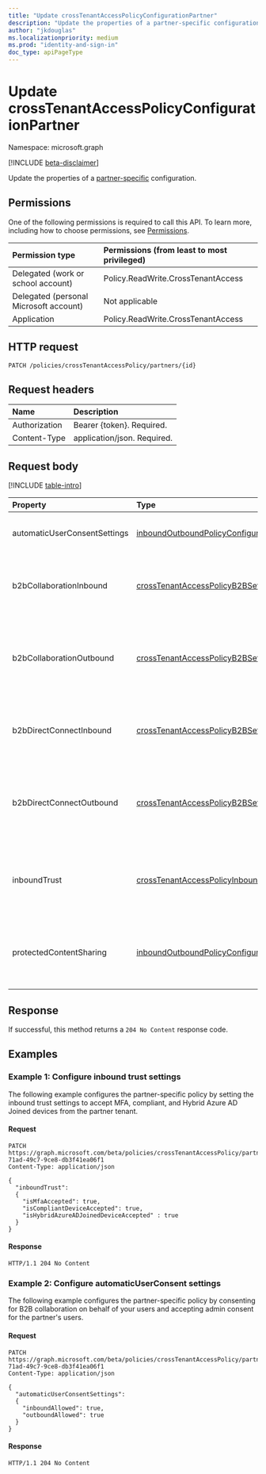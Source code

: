 ```yaml
---
title: "Update crossTenantAccessPolicyConfigurationPartner"
description: "Update the properties of a partner-specific configuration."
author: "jkdouglas"
ms.localizationpriority: medium
ms.prod: "identity-and-sign-in"
doc_type: apiPageType
---
```


# Update crossTenantAccessPolicyConfigurationPartner

Namespace: microsoft.graph

[!INCLUDE [beta-disclaimer](../../includes/beta-disclaimer.md)]

Update the properties of a [partner-specific](../resources/crosstenantaccesspolicyconfigurationpartner.md) configuration.

## Permissions

One of the following permissions is required to call this API. To learn more, including how to choose permissions, see [Permissions](/graph/permissions-reference).

|Permission type|Permissions (from least to most privileged)|
|:---|:---|
|Delegated (work or school account)|Policy.ReadWrite.CrossTenantAccess|
|Delegated (personal Microsoft account)|Not applicable|
|Application|Policy.ReadWrite.CrossTenantAccess|

## HTTP request

<!-- {
  "blockType": "ignored"
}
-->

``` http
PATCH /policies/crossTenantAccessPolicy/partners/{id}
```

## Request headers

|Name|Description|
|:---|:---|
|Authorization|Bearer {token}. Required.|
|Content-Type|application/json. Required.|

## Request body

[!INCLUDE [table-intro](../../includes/update-property-table-intro.md)]

|Property|Type|Description|
|:---|:---|:---|
| automaticUserConsentSettings | [inboundOutboundPolicyConfiguration](../resources/inboundoutboundpolicyconfiguration.md) | Determines the partner-specific configuration for automatic user consent settings. |
| b2bCollaborationInbound | [crossTenantAccessPolicyB2BSetting](../resources/crosstenantaccesspolicyb2bsetting.md) | Defines your partner-specific configuration for users from other organizations accessing your resources via Azure AD B2B collaboration. |
| b2bCollaborationOutbound | [crossTenantAccessPolicyB2BSetting](../resources/crosstenantaccesspolicyb2bsetting.md) | Defines your partner-specific configuration for users in your organization going outbound to access resources in another organization via Azure AD B2B collaboration. |
| b2bDirectConnectInbound | [crossTenantAccessPolicyB2BSetting](../resources/crosstenantaccesspolicyb2bsetting.md) | Defines your partner-specific configuration for users from other organizations accessing your resources via Azure AD B2B direct connect. |
| b2bDirectConnectOutbound | [crossTenantAccessPolicyB2BSetting](../resources/crosstenantaccesspolicyb2bsetting.md) | Defines your partner-specific configuration for users in your organization going outbound to access resources in another organization via Azure AD B2B direct connect. |
| inboundTrust | [crossTenantAccessPolicyInboundTrust](../resources/crosstenantaccesspolicyinboundtrust.md) | Determines the partner-specific configuration for trusting other Conditional Access claims from external Azure Active Directory (Azure AD) organizations. |
| protectedContentSharing | [inboundOutboundPolicyConfiguration](../resources/inboundoutboundpolicyconfiguration.md) | Determines the partner-specific configuration for protectedContentSharing. **This setting currently only applies to Azure AD tenants in a different Microsoft cloud.** |

## Response

If successful, this method returns a `204 No Content` response code.

## Examples

### Example 1: Configure inbound trust settings

The following example configures the partner-specific policy by setting the inbound trust settings to accept MFA, compliant, and Hybrid Azure AD Joined devices from the partner tenant.

#### Request

<!-- {
  "blockType": "request",
  "name": "update_crosstenantaccesspolicyconfigurationpartner"
}
-->

``` http
PATCH https://graph.microsoft.com/beta/policies/crossTenantAccessPolicy/partners/90e29127-71ad-49c7-9ce8-db3f41ea06f1
Content-Type: application/json

{
  "inboundTrust": 
  {
    "isMfaAccepted": true,
    "isCompliantDeviceAccepted": true,
    "isHybridAzureADJoinedDeviceAccepted" : true
  }
}
```

#### Response

<!-- {
  "blockType": "response",
  "truncated": true
}
-->

``` http
HTTP/1.1 204 No Content
```

### Example 2: Configure automaticUserConsent settings 

The following example configures the partner-specific policy by consenting for B2B collaboration on behalf of your users and accepting admin consent for the partner's users.

#### Request

<!-- {
  "blockType": "request",
  "name": "update_crosstenantaccesspolicyconfigurationpartner_automaticuserconsentsettings"
}
-->

``` http
PATCH https://graph.microsoft.com/beta/policies/crossTenantAccessPolicy/partners/90e29127-71ad-49c7-9ce8-db3f41ea06f1
Content-Type: application/json

{
  "automaticUserConsentSettings": 
  {
    "inboundAllowed": true,
    "outboundAllowed": true
  }
}
```

#### Response

<!-- {
  "blockType": "response",
  "truncated": true
}
-->

``` http
HTTP/1.1 204 No Content
```

